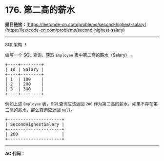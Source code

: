 # 176. 第二高的薪水

**题目链接：**[https://leetcode-cn.com/problems/second-highest-salary](https://leetcode-cn.com/problems/second-highest-salary)

---

<div class="content__1Y2H">
 <div class="sql-schema-wrapper__1jqS">
  <a class="sql-schema-link__1VAC">SQL架构
   <svg viewbox="0 0 24 24" width="1em" height="1em" class="css-1lc17o4-icon">
    <path fill-rule="evenodd" d="M10 6L8.59 7.41 13.17 12l-4.58 4.59L10 18l6-6z"></path>
   </svg></a>
 </div>
 <div class="notranslate">
  <p>编写一个 SQL 查询，获取 <code>Employee</code>&nbsp;表中第二高的薪水（Salary）&nbsp;。</p> 
  <pre class="language-text">+----+--------+
| Id | Salary |
+----+--------+
| 1  | 100    |
| 2  | 200    |
| 3  | 300    |
+----+--------+
</pre> 
  <p>例如上述&nbsp;<code>Employee</code>&nbsp;表，SQL查询应该返回&nbsp;<code>200</code> 作为第二高的薪水。如果不存在第二高的薪水，那么查询应返回 <code>null</code>。</p> 
  <pre class="language-text">+---------------------+
| SecondHighestSalary |
+---------------------+
| 200                 |
+---------------------+
</pre> 
 </div>
</div>

---

**AC 代码：**

```java

```